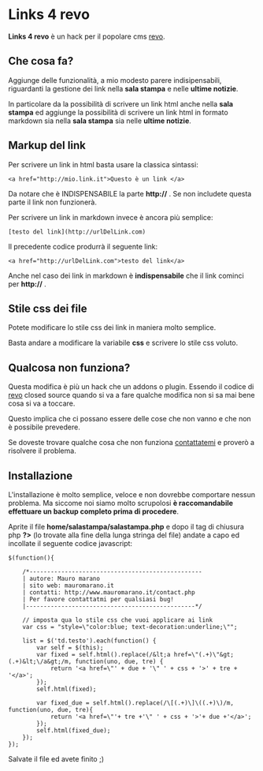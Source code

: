 Links 4 revo
============

**Links 4 revo** è un hack per il popolare cms [revo][1].

Che cosa fa?
------------

Aggiunge delle funzionalità, a mio modesto parere indisipensabili, riguardanti la gestione dei link nella **sala stampa** e nelle **ultime notizie**.

In particolare da la possibilità di scrivere un link html anche nella **sala stampa** ed aggiunge la possibilità di scrivere un link html in formato markdown sia nella **sala stampa** sia nelle **ultime notizie**.

Markup del link
---------------

Per scrivere un link in html basta usare la classica sintassi:

	<a href="http://mio.link.it">Questo è un link </a>

Da notare che è INDISPENSABILE la parte **http://**  . Se non includete questa parte il link non funzionerà.

Per scrivere un link in markdown invece è ancora più semplice:

	[testo del link](http://urlDelLink.com)

Il precedente codice produrrà il seguente link:

	<a href="http://urlDelLink.com">testo del link</a>

Anche nel caso dei link in markdown è **indispensabile** che il link cominci per **http://**  .


Stile css dei file
------------------

Potete modificare lo stile css dei link in maniera molto semplice.

Basta andare a modificare la variabile **css** e scrivere lo stile css voluto.


Qualcosa non funziona?
----------------------

Questa modifica è più un hack che un addons o plugin. Essendo il codice di [revo][1] closed source quando si va a fare qualche modifica non si sa mai bene cosa si va a toccare.

Questo implica che ci possano essere delle cose che non vanno e che non è possibile prevedere.

Se doveste trovare qualche cosa che non funziona [contattatemi][2] e proverò a risolvere il problema. 


Installazione
-------------

L'installazione è molto semplice, veloce e non dovrebbe comportare nessun problema. Ma siccome noi siamo molto scrupolosi **è raccomandabile effettuare un backup completo prima di procedere**.

Aprite il file **home/salastampa/salastampa.php** e dopo il tag di chiusura php **?>** (lo trovate alla fine della lunga stringa del file) andate a capo ed incollate il seguente codice javascript:

	$(function(){

	    /*-------------------------------------------------
	    | autore: Mauro marano
	    | sito web: mauromarano.it
	    | contatti: http://www.mauromarano.it/contact.php
	    | Per favore contattatmi per qualsiasi bug!
	    |------------------------------------------------*/

	    // imposta qua lo stile css che vuoi applicare ai link
	    var css = "style=\"color:blue; text-decoration:underline;\"";

	    list = $('td.testo').each(function() {
	        var self = $(this);
	        var fixed = self.html().replace(/&lt;a href=\"(.+)\"&gt;(.+)&lt;\/a&gt;/m, function(uno, due, tre) {
	            return '<a href=\"' + due + '\" ' + css + '>' + tre + '</a>';
	        });
	        self.html(fixed);

	        var fixed_due = self.html().replace(/\[(.+)\]\((.+)\)/m, function(uno, due, tre){
	            return '<a href=\"'+ tre +'\" ' + css + '>'+ due +'</a>';
	        });
	        self.html(fixed_due);
	    });
	});

Salvate il file ed avete finito ;)



[1]: http://www.fmsrevo.it/
[2]: http://www.mauromarano.it/contact.php

